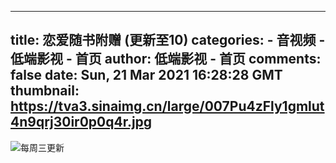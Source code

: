 
---
title: 恋爱随书附赠 (更新至10)
categories: 
    - 音视频
    - 低端影视 - 首页
author: 低端影视 - 首页
comments: false
date: Sun, 21 Mar 2021 16:28:28 GMT
thumbnail: https://tva3.sinaimg.cn/large/007Pu4zFly1gmlut4n9qrj30ir0p0q4r.jpg
---

<div>   
<img src="https://tva3.sinaimg.cn/large/007Pu4zFly1gmlut4n9qrj30ir0p0q4r.jpg" style="max-width: 100%;" referrerpolicy="no-referrer">每周三更新  
</div>
            